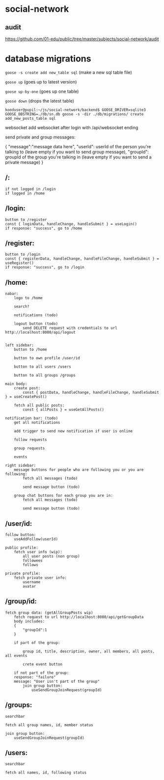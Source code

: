 # social-network

## audit
https://github.com/01-edu/public/tree/master/subjects/social-network/audit

# database migrations

``goose -s create add new_table sql`` (make a new sql table file)

``goose up`` (goes up to latest version)

``goose up-by-one`` (goes up one table)

``goose down`` (drops the latest table)

``kooduser@pupil:~/js/social-network/backend$ GOOSE_DRIVER=sqlite3 GOOSE_DBSTRING=./db/sn.db goose -s -dir ./db/migrations/ create add_new_posts_table sql``


websocket
add websocket after login with /api/websocket ending

send private and group messages:

{
    "message":"message data here",
    "userId": userId of the person you're talking to (leave empty if you want to send group message),
    "groupId": groupId of the group you're talking in (leave empty if you want to send a private message)
}


## /:
    if not logged in /login
    if logged in /home

## /login:
    button to /register
    const { loginData, handleChange, handleSubmit } = useLogin()
    if response: "success", go to /home

## /register:
    button to /login
    const { registerData, handleChange, handleFileChange, handleSubmit } = useRegister()
    if response: "success", go to /login

## /home:
    nabar:
        logo to /home

        search?

        notifications (todo)

        logout button (todo)
            send DELETE request with credentials to url http://localhost:8080/api/logout


    left sidebar:
        button to /home

        button to own profile /user/id

        button to all users /users

        button to all groups /groups

    main body:
        create post: 
            const { postData, handleChange, handleFileChange, handleSubmit } = useCreatePost()
            
        fetch all public posts:
            const { allPosts } = useGetAllPosts()
        
    notification bar: (todo)
        get all notifications

        add trigger to send new notification if user is online

        follow requests

        group requests

        events
    
    right sidebar:
        message buttons for people who are following you or you are following:
            fetch all messages (todo)

            send message button (todo)

        group chat buttons for each group you are in:
            fetch all messages (todo)

            send message button (todo)


## /user/id:
    follow button:
        useAddFollow(userId)

    public profile:
        fetch user info (wip):
            all user posts (non group)
            followees
            follows

    private profile:
        fetch private user info:
            username
            avatar


## /group/id:
    fetch group data: (getAllGroupPosts wip)
        fetch request to url http://localhost:8080/api/getGroupData
        body includes:
        {
            "groupId":1
        }

        if part of the group:

            group id, title, description, owner, all members, all posts, all events

            crete event button

        if not part of the group:
        response: "failure"
        message: "User isn't part of the group"
            join group button:
                useSendGroupJoinRequest(groupId)


## /groups:
    searchbar

    fetch all group names, id, member status
    
    join group button:
        useSendGroupJoinRequest(groupId)


## /users:
    searchbar

    fetch all names, id, following status






